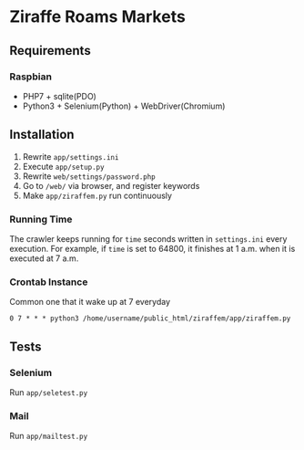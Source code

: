 # Ziraffe Roams Markets



## Requirements

### Raspbian

- PHP7 + sqlite(PDO)
- Python3 + Selenium(Python) + WebDriver(Chromium)

## Installation

1. Rewrite `app/settings.ini`
2. Execute `app/setup.py`
3. Rewrite `web/settings/password.php`
4. Go to `/web/` via browser, and register keywords
5. Make `app/ziraffem.py` run continuously

### Running Time

The crawler keeps running for `time` seconds written in `settings.ini` every execution.
For example, if `time` is set to 64800, it finishes at 1 a.m. when it is executed at 7 a.m.

### Crontab Instance

Common one that it wake up at 7 everyday

```
0 7 * * * python3 /home/username/public_html/ziraffem/app/ziraffem.py
```

## Tests

### Selenium

Run `app/seletest.py`

### Mail

Run `app/mailtest.py`
